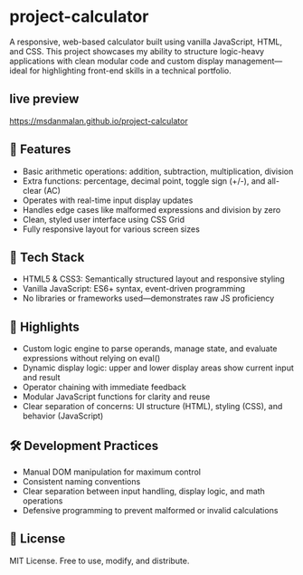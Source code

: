 # project-calculator
A responsive, web-based calculator built using vanilla JavaScript, HTML, and CSS. This project showcases my ability to structure logic-heavy applications with clean modular code and custom display management—ideal for highlighting front-end skills in a technical portfolio.

## live preview
https://msdanmalan.github.io/project-calculator

## 🔧 Features
- Basic arithmetic operations: addition, subtraction, multiplication, division
- Extra functions: percentage, decimal point, toggle sign (+/-), and all-clear (AC)
- Operates with real-time input display updates
- Handles edge cases like malformed expressions and division by zero
- Clean, styled user interface using CSS Grid
- Fully responsive layout for various screen sizes

## 📁 Tech Stack
- HTML5 & CSS3: Semantically structured layout and responsive styling
- Vanilla JavaScript: ES6+ syntax, event-driven programming
- No libraries or frameworks used—demonstrates raw JS proficiency

## 🧠 Highlights
- Custom logic engine to parse operands, manage state, and evaluate expressions without relying on eval()
- Dynamic display logic: upper and lower display areas show current input and result
- Operator chaining with immediate feedback
- Modular JavaScript functions for clarity and reuse
- Clear separation of concerns: UI structure (HTML), styling (CSS), and behavior (JavaScript)

## 🛠️ Development Practices
- Manual DOM manipulation for maximum control
- Consistent naming conventions
- Clear separation between input handling, display logic, and math operations
- Defensive programming to prevent malformed or invalid calculations

## 📄 License
MIT License. Free to use, modify, and distribute.